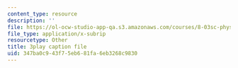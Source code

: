 ```yaml
---
content_type: resource
description: ''
file: https://ol-ocw-studio-app-qa.s3.amazonaws.com/courses/8-03sc-physics-iii-vibrations-and-waves-fall-2016/347ba0c943f75eb681fa6eb3268c9830_cZAM2Co3tzo.vtt
file_type: application/x-subrip
resourcetype: Other
title: 3play caption file
uid: 347ba0c9-43f7-5eb6-81fa-6eb3268c9830
---
```

